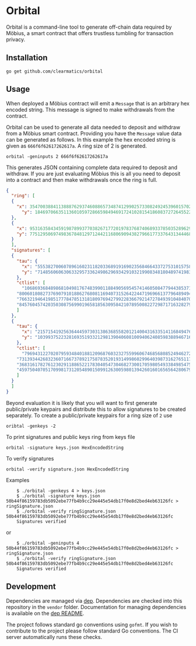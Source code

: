 # Orbital

Orbital is a command-line tool to generate off-chain data required by Möbius, a smart contract that offers trustless tumbling for transaction privacy.

## Installation

    go get github.com/clearmatics/orbital

## Usage

When deployed a Möbius contract will emit a `Message` that is an arbitrary hex encoded string. This message is signed to make withdrawals from the contract. 

Orbital can be used to generate all data needed to deposit and withdraw from a Möbius smart contract. Providing you have the `Message` value data can be generated as follows. In this example the hex encoded string is given as `666f6f62617262617a`. A ring size of 2 is generated.

    orbital -geninputs 2 666f6f62617262617a

This generates JSON containing complete data required to deposit and withdraw. If you are just evaluating Möbius this is all you need to deposit into a contract and then make withdrawals once the ring is full. 

``` JSON
{
  "ring": [
  {
    "x": 35470038841138887629374608865734874129902573308249245396015702392600471414928,
      "y": 18469706635113601059728665984946917241028154186083727264552207721727178628984
  },
  {
    "x": 95316358434591987899377038267177201978376874068933785035289629333730618475640,
    "y": 77512950697498367848129712442116806909438279661773376431344468660653131210719
  }
  ],
  "signatures": [
  {
    "tau": {
      "x": "5553827006078961602311820336891916902356846643372753101575873865552224584041",
      "y": "71485606063063329573362498629693429103219908348180489741983970039582563279828"
    },
    "ctlist": [
      "106869368489868104981767483990118849056954574146050847794438537149023534777936",
    "80060180827376907910188627680811694073152642244719696613779648949475310945440",
    "76632194641985177784785131818097694279922836679214727849391048407032094385287",
    "84576045742035030875699019658185630958421078950082272987171632827975652546317"
    ]
  },
  {
    "tau": {
      "x": "21571541925636444597303138636855820121400431633514116849476600225379338470925",
      "y": "103993752232816935193321298139040608100940624085983889467161354138852167761468"
    },
    "ctlist": [
      "79694312270207959348401881209687603232755996067468568085249462727176736059759",
    "73139344268323607166737892175878352019314998602996403987316276511785289908333",
    "36831617827612302911886522178304054730468273001705980549338498547586736925474",
    "45975040705170998173120548901509912630059801394260160165656428067929922137782"
    ]
  }
  ]
}
```

Beyond evaluation it is likely that you will want to first generate public/private keypairs and distribute this to allow signatures to be created separately. To create a public/private keypairs for a ring size of `2` use 
    
    oribtal -genkeys -2

To print signatures and public keys ring from keys file

    orbital -signature keys.json HexEncodedString

To verify signatures

    orbital -verify signature.json HexEncodedString

Examples 
```
    $ ./orbital -genkeys 4 > keys.json
    $ ./orbital -signature keys.json 50b44f86159783db5092ebe77fb4b9cc29e445e54db17f0e8d2bed4eb63126fc > ringSignature.json
    $ ./orbital -verify ringSignature.json 50b44f86159783db5092ebe77fb4b9cc29e445e54db17f0e8d2bed4eb63126fc
    Signatures verified
```
or
```
    $ ./orbital -geninputs 4 50b44f86159783db5092ebe77fb4b9cc29e445e54db17f0e8d2bed4eb63126fc > ringSignature.json
    $ ./orbital -verify ringSignature.json 50b44f86159783db5092ebe77fb4b9cc29e445e54db17f0e8d2bed4eb63126fc
    Signatures verified
```

## Development

Dependencies are managed via [dep][1]. Dependencies are checked into this repository in the `vendor` folder. Documentation for managing dependencies is available on the [dep README][2].

The project follows standard go conventions using `gofmt`. If you wish to contribute to the project please follow standard Go conventions. The CI server automatically runs these checks.

[1]: https://github.com/golang/dep
[2]: https://github.com/golang/dep/blob/master/README.md
